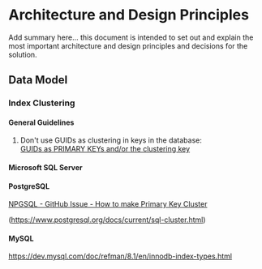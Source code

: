 # Architecture and Design Principles

Add summary here... this document is intended to set out and explain the most important 
architecture and design principles and decisions for the solution.

## Data Model

### Index Clustering

#### General Guidelines

1. Don't use GUIDs as clustering in keys in the database:<br />
[GUIDs as PRIMARY KEYs and/or the clustering key](https://www.sqlskills.com/blogs/kimberly/guids-as-primary-keys-andor-the-clustering-key)

#### Microsoft SQL Server

#### PostgreSQL

[NPGSQL - GitHub Issue - How to make Primary Key Cluster](https://github.com/npgsql/efcore.pg/issues/1150)

(https://www.postgresql.org/docs/current/sql-cluster.html)

#### MySQL

https://dev.mysql.com/doc/refman/8.1/en/innodb-index-types.html